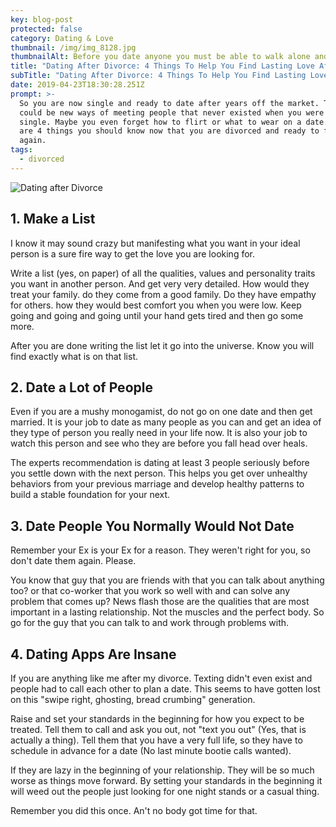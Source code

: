 ```yaml
---
key: blog-post
protected: false
category: Dating & Love
thumbnail: /img/img_8128.jpg
thumbnailAlt: Before you date anyone you must be able to walk alone and love yourself first.
title: "Dating After Divorce: 4 Things To Help You Find Lasting Love After Divorce"
subTitle: "Dating After Divorce: 4 Things To Help You Find Lasting Love After Divorce"
date: 2019-04-23T18:30:28.251Z
prompt: >-
  So you are now single and ready to date after years off the market. There
  could be new ways of meeting people that never existed when you were last
  single. Maybe you even forget how to flirt or what to wear on a date.  Here
  are 4 things you should know now that you are divorced and ready to find love
  again.
tags:
  - divorced
---
```


![Dating after Divorce](/img/img_8128.jpg "Be Awesome, Heal, and Love Yourself First")

## 1. Make a List

I know it may sound crazy but manifesting what you want in your ideal person is a sure fire way to get the love you are looking for.

Write a list (yes, on paper) of all the qualities, values and personality traits you want in another person. And get very very detailed. How would they treat your family. do they come from a good family. Do they have empathy for others. how they would best comfort you when you were low. Keep going and going and going until your hand gets tired and then go some more.

After you are done writing the list let it go into the universe. Know you will find exactly what is on that list.

## 2. Date a Lot of People

Even if you are a mushy monogamist, do not go on one date and then get married. It is your job to date as many people as you can and get an idea of they type of person you really need in your life now. It is also your job to watch this person and see who they are before you fall head over heals.

The experts recommendation is dating at least 3 people seriously before you settle down with the next person. This helps you get over unhealthy behaviors from your previous marriage and develop healthy patterns to build a stable foundation for your next.

## 3. Date People You Normally Would Not Date

Remember your Ex is your Ex for a reason. They weren't right for you, so don't date them again. Please.

You know that guy that you are friends with that you can talk about anything too? or that co-worker that you work so well with and can solve any problem that comes up? News flash those are the qualities that are most important in a lasting relationship. Not the muscles and the perfect body. So go for the guy that you can talk to and work through problems with.

## 4. Dating Apps Are Insane

If you are anything like me after my divorce. Texting didn't even exist and people had to call each other to plan a date. This seems to have gotten lost on this "swipe right, ghosting, bread crumbing" generation.

Raise and set your standards in the beginning for how you expect to be treated. Tell them to call and ask you out, not "text you out" (Yes, that is actually a thing). Tell them that you have a very full life, so they have to schedule in advance for a date (No last minute bootie calls wanted).

If they are lazy in the beginning of your relationship. They will be so much worse as things move forward. By setting your standards in the beginning it will weed out the people just looking for one night stands or a casual thing.

Remember you did this once. An't no body got time for that.

